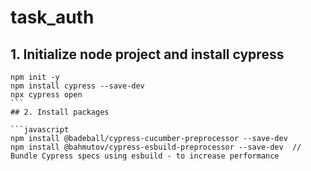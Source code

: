# task_auth

## 1. Initialize node project and install cypress

````
npm init -y
npm install cypress --save-dev
npx cypress open
‍‍‍‍‍‍‍‍‍‍‍‍‍‍‍```
## 2. Install packages

```javascript
npm install @badeball/cypress-cucumber-preprocessor --save-dev
npm install @bahmutov/cypress-esbuild-preprocessor --save-dev  // Bundle Cypress specs using esbuild - to increase performance
````
